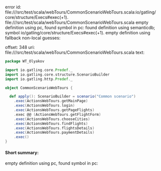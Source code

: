 error id: file://<WORKSPACE>/src/test/scala/webTours/CommonScenarioWebTours.scala:io/gatling/core/structure/Execs#exec(+1).
file://<WORKSPACE>/src/test/scala/webTours/CommonScenarioWebTours.scala
empty definition using pc, found symbol in pc: 
found definition using semanticdb; symbol io/gatling/core/structure/Execs#exec(+1).
empty definition using fallback
non-local guesses:

offset: 348
uri: file://<WORKSPACE>/src/test/scala/webTours/CommonScenarioWebTours.scala
text:

```scala
package WT_Olyakov

import io.gatling.core.Predef._
import io.gatling.core.structure.ScenarioBuilder
import io.gatling.http.Predef._

object CommonScenarioWebTours {

  def apply(): ScenarioBuilder = scenario("Common scenario")
    .exec(ActionsWebTours.getMainPage)
    .exec(ActionsWebTours.login)
    .exec(ActionsWebTours.getPageFlights)
    .exec @@ (ActionsWebTours.getFlightForm)
    .exec(ActionsWebTours.chooseCities)
    .exec(ActionsWebTours.findFlights)
    .exec(ActionsWebTours.flightsDetails)
    .exec(ActionsWebTours.paymentDetails)
    .exec()
}


```


#### Short summary: 

empty definition using pc, found symbol in pc: 
